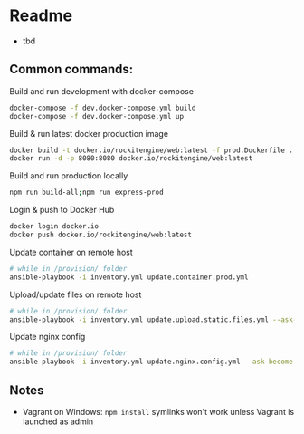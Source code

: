 # Readme

- tbd

## Common commands:

Build and run development with docker-compose

```bash
docker-compose -f dev.docker-compose.yml build
docker-compose -f dev.docker-compose.yml up
```

Build & run latest docker production image

```bash
docker build -t docker.io/rockitengine/web:latest -f prod.Dockerfile .
docker run -d -p 8080:8080 docker.io/rockitengine/web:latest
```

Build and run production locally

```bash
npm run build-all;npm run express-prod
```

Login & push to Docker Hub

```bash
docker login docker.io
docker push docker.io/rockitengine/web:latest
```

Update container on remote host

```bash
# while in /provision/ folder
ansible-playbook -i inventory.yml update.container.prod.yml
```

Upload/update files on remote host

```bash
# while in /provision/ folder
ansible-playbook -i inventory.yml update.upload.static.files.yml --ask-become-pass
```

Update nginx config

```bash
# while in /provision/ folder
ansible-playbook -i inventory.yml update.nginx.config.yml --ask-become-pass
```

## Notes

- Vagrant on Windows: `npm install` symlinks won't work unless Vagrant is launched as admin
